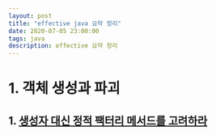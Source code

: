 ```yaml
---
layout: post
title: "effective java 요약 정리"
date: 2020-07-05 23:00:00
tags: java
description: effective 요약 정리
---
```



# 1. 객체 생성과 파괴
## 1. [생성자 대신 정적 팩터리 메서드를 고려하라](/2020/07/effective-java-1/)